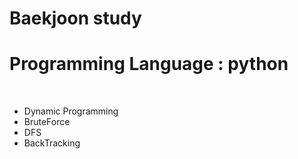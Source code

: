 # Baekjoon study 

# Programming Language : python
<br>

<ul>
  <li> Dynamic Programming </li>
  <li> BruteForce  </li>
  <li> DFS </li>
  <li> BackTracking </li>
</ul>

